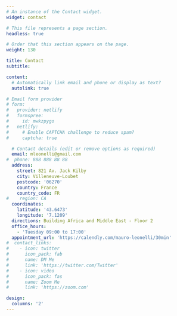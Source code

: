 ```yaml
---
# An instance of the Contact widget.
widget: contact

# This file represents a page section.
headless: true

# Order that this section appears on the page.
weight: 130

title: Contact
subtitle:

content:
  # Automatically link email and phone or display as text?
  autolink: true

# Email form provider
# form:
#   provider: netlify
#   formspree:
#     id: mwkzpygo
#   netlify:
#     # Enable CAPTCHA challenge to reduce spam?
#     captcha: true

  # Contact details (edit or remove options as required)
  email: mleonelli@gmail.com
#  phone: 888 888 88 88
  address:
    street: 821 Av. Jack Kilby
    city: Villeneuve-Loubet
    postcode: '06270'
    country: France
    country_code: FR
#    region: CA
  coordinates:
    latitude: '43.6473'
    longitude: '7.1209'
  directions: Building Africa and Middle East - Floor 2
  office_hours:
    - 'Tuesday 09:00 to 17:00'
  appointment_url: 'https://calendly.com/mauro-leonelli/30min'
#  contact_links:
#    - icon: twitter
#      icon_pack: fab
#      name: DM Me
#      link: 'https://twitter.com/Twitter'
#    - icon: video
#      icon_pack: fas
#      name: Zoom Me
#      link: 'https://zoom.com'

design:
  columns: '2'
---
```

